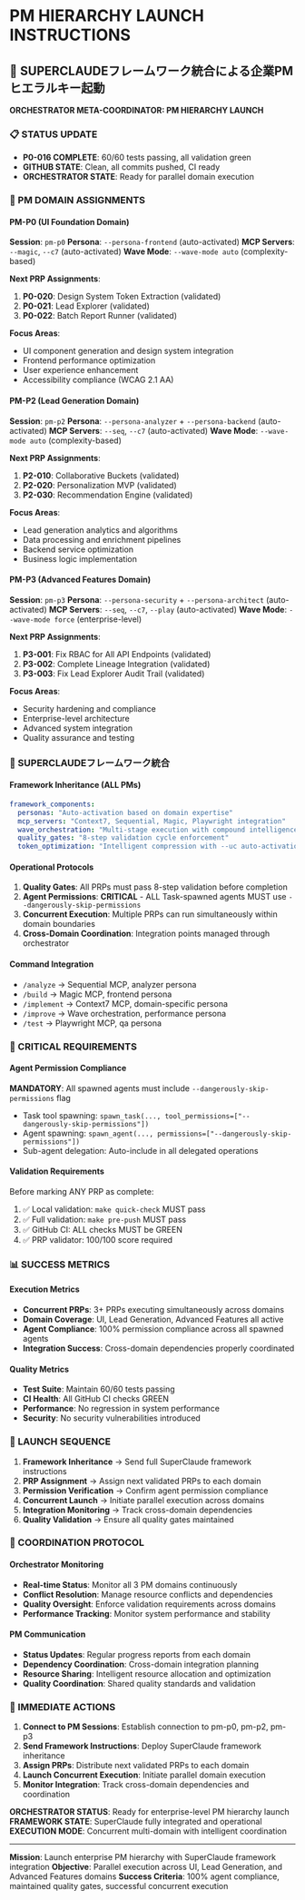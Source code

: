 # PM HIERARCHY LAUNCH INSTRUCTIONS

## 🎯 SUPERCLAUDEフレームワーク統合による企業PMヒエラルキー起動

**ORCHESTRATOR META-COORDINATOR: PM HIERARCHY LAUNCH**

### 📋 STATUS UPDATE
- **P0-016 COMPLETE**: 60/60 tests passing, all validation green
- **GITHUB STATE**: Clean, all commits pushed, CI ready  
- **ORCHESTRATOR STATE**: Ready for parallel domain execution

### 🚀 PM DOMAIN ASSIGNMENTS

#### **PM-P0 (UI Foundation Domain)**
**Session**: `pm-p0`
**Persona**: `--persona-frontend` (auto-activated)
**MCP Servers**: `--magic`, `--c7` (auto-activated)
**Wave Mode**: `--wave-mode auto` (complexity-based)

**Next PRP Assignments**:
1. **P0-020**: Design System Token Extraction (validated)
2. **P0-021**: Lead Explorer (validated)  
3. **P0-022**: Batch Report Runner (validated)

**Focus Areas**:
- UI component generation and design system integration
- Frontend performance optimization
- User experience enhancement
- Accessibility compliance (WCAG 2.1 AA)

#### **PM-P2 (Lead Generation Domain)**
**Session**: `pm-p2`
**Persona**: `--persona-analyzer` + `--persona-backend` (auto-activated)
**MCP Servers**: `--seq`, `--c7` (auto-activated)
**Wave Mode**: `--wave-mode auto` (complexity-based)

**Next PRP Assignments**:
1. **P2-010**: Collaborative Buckets (validated)
2. **P2-020**: Personalization MVP (validated)
3. **P2-030**: Recommendation Engine (validated)

**Focus Areas**:
- Lead generation analytics and algorithms
- Data processing and enrichment pipelines
- Backend service optimization
- Business logic implementation

#### **PM-P3 (Advanced Features Domain)**
**Session**: `pm-p3`
**Persona**: `--persona-security` + `--persona-architect` (auto-activated)
**MCP Servers**: `--seq`, `--c7`, `--play` (auto-activated)
**Wave Mode**: `--wave-mode force` (enterprise-level)

**Next PRP Assignments**:
1. **P3-001**: Fix RBAC for All API Endpoints (validated)
2. **P3-002**: Complete Lineage Integration (validated)
3. **P3-003**: Fix Lead Explorer Audit Trail (validated)

**Focus Areas**:
- Security hardening and compliance
- Enterprise-level architecture
- Advanced system integration
- Quality assurance and testing

### 🧠 SUPERCLAUDEフレームワーク統合

#### **Framework Inheritance (ALL PMs)**
```yaml
framework_components:
  personas: "Auto-activation based on domain expertise"
  mcp_servers: "Context7, Sequential, Magic, Playwright integration"
  wave_orchestration: "Multi-stage execution with compound intelligence"
  quality_gates: "8-step validation cycle enforcement"
  token_optimization: "Intelligent compression with --uc auto-activation"
```

#### **Operational Protocols**
1. **Quality Gates**: All PRPs must pass 8-step validation before completion
2. **Agent Permissions**: **CRITICAL** - ALL Task-spawned agents MUST use `--dangerously-skip-permissions`
3. **Concurrent Execution**: Multiple PRPs can run simultaneously within domain boundaries
4. **Cross-Domain Coordination**: Integration points managed through orchestrator

#### **Command Integration**
- `/analyze` → Sequential MCP, analyzer persona
- `/build` → Magic MCP, frontend persona  
- `/implement` → Context7 MCP, domain-specific persona
- `/improve` → Wave orchestration, performance persona
- `/test` → Playwright MCP, qa persona

### 🚨 CRITICAL REQUIREMENTS

#### **Agent Permission Compliance**
**MANDATORY**: All spawned agents must include `--dangerously-skip-permissions` flag
- Task tool spawning: `spawn_task(..., tool_permissions=["--dangerously-skip-permissions"])`
- Agent spawning: `spawn_agent(..., permissions=["--dangerously-skip-permissions"])`
- Sub-agent delegation: Auto-include in all delegated operations

#### **Validation Requirements**
Before marking ANY PRP as complete:
1. ✅ Local validation: `make quick-check` MUST pass
2. ✅ Full validation: `make pre-push` MUST pass
3. ✅ GitHub CI: ALL checks MUST be GREEN
4. ✅ PRP validator: 100/100 score required

### 📊 SUCCESS METRICS

#### **Execution Metrics**
- **Concurrent PRPs**: 3+ PRPs executing simultaneously across domains
- **Domain Coverage**: UI, Lead Generation, Advanced Features all active
- **Agent Compliance**: 100% permission compliance across all spawned agents
- **Integration Success**: Cross-domain dependencies properly coordinated

#### **Quality Metrics**
- **Test Suite**: Maintain 60/60 tests passing
- **CI Health**: All GitHub CI checks GREEN
- **Performance**: No regression in system performance
- **Security**: No security vulnerabilities introduced

### 🎯 LAUNCH SEQUENCE

1. **Framework Inheritance** → Send full SuperClaude framework instructions
2. **PRP Assignment** → Assign next validated PRPs to each domain
3. **Permission Verification** → Confirm agent permission compliance
4. **Concurrent Launch** → Initiate parallel execution across domains
5. **Integration Monitoring** → Track cross-domain dependencies
6. **Quality Validation** → Ensure all quality gates maintained

### 🔄 COORDINATION PROTOCOL

#### **Orchestrator Monitoring**
- **Real-time Status**: Monitor all 3 PM domains continuously
- **Conflict Resolution**: Manage resource conflicts and dependencies
- **Quality Oversight**: Enforce validation requirements across domains
- **Performance Tracking**: Monitor system performance and stability

#### **PM Communication**
- **Status Updates**: Regular progress reports from each domain
- **Dependency Coordination**: Cross-domain integration planning
- **Resource Sharing**: Intelligent resource allocation and optimization
- **Quality Coordination**: Shared quality standards and validation

### 🚀 IMMEDIATE ACTIONS

1. **Connect to PM Sessions**: Establish connection to pm-p0, pm-p2, pm-p3
2. **Send Framework Instructions**: Deploy SuperClaude framework inheritance
3. **Assign PRPs**: Distribute next validated PRPs to each domain
4. **Launch Concurrent Execution**: Initiate parallel domain execution
5. **Monitor Integration**: Track cross-domain dependencies and coordination

**ORCHESTRATOR STATUS**: Ready for enterprise-level PM hierarchy launch
**FRAMEWORK STATE**: SuperClaude fully integrated and operational
**EXECUTION MODE**: Concurrent multi-domain with intelligent coordination

---

**Mission**: Launch enterprise PM hierarchy with SuperClaude framework integration
**Objective**: Parallel execution across UI, Lead Generation, and Advanced Features domains
**Success Criteria**: 100% agent compliance, maintained quality gates, successful concurrent execution
